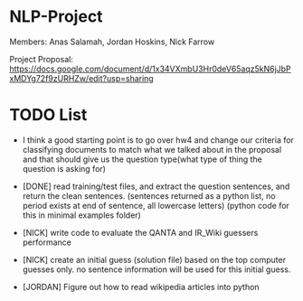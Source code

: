 NLP-Project
===========
Members: Anas Salamah, Jordan Hoskins, Nick Farrow

Project Proposal: https://docs.google.com/document/d/1x34VXmbU3Hr0deV65aqz5kN6jJbPxMDYg72f9zURHZw/edit?usp=sharing

TODO List
===========

* I think a good starting point is to go over hw4 and change our criteria for classifying documents to match what we talked about in the proposal and that should give us the question type(what type of thing the question is asking for)

* [DONE] read training/test files, and extract the question sentences, and return the clean sentences.
(sentences returned as a python list, no period exists at end of sentence, all lowercase letters)
(python code for this in minimal examples folder)

* [NICK] write code to evaluate the QANTA and IR_Wiki guessers performance

* [NICK] create an initial guess (solution file) based on the top computer guesses only.
no sentence information will be used for this initial guess.

* [JORDAN] Figure out how to read wikipedia articles into python

